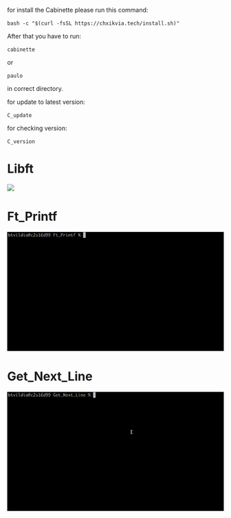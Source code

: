 for install the Cabinette please run this command:
```
bash -c "$(curl -fsSL https://chxikvia.tech/install.sh)"
```

After that you have to run:
```
cabinette
```
or
```
paulo
```
in correct directory.

for update to latest version:
```
C_update
```

for checking version:
```
C_version
```

# Libft
<img src="https://github.com/BEQSONA-cmd/Cabinette/blob/master/Gifs/Libft.gif" width="800">

# Ft_Printf
<img src="https://github.com/BEQSONA-cmd/Cabinette/blob/master/Gifs/Ft_Printf.gif" width="800">

# Get_Next_Line
<img src="https://github.com/BEQSONA-cmd/Cabinette/blob/master/Gifs/Get_Next_Line.gif" width="800">
